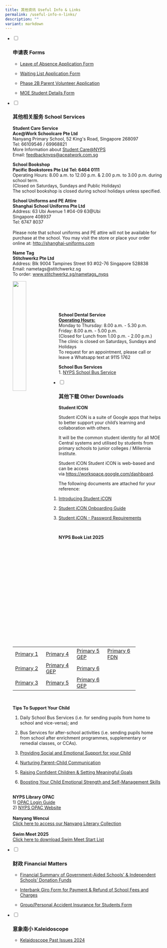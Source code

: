 ```yaml
---
title: 其他资讯 Useful Info & Links
permalink: /useful-info-n-links/
description: ""
variant: markdown
---
```

<ul class="jekyllcodex_accordion">
<li><input id="accordion1" type="checkbox">  
<label for="accordion1"><h3>申请表 Forms</h3></label><div>
<p>
</p><ul>
	<li>
	<p><a href="https://form.gov.sg/67caa86c294570caebe4537d" rel="noopener" target="_blank">Leave of Absence Application Form</a></p>
	</li>
	<li>
	<p><a href="https://form.gov.sg/67caa90a242cb9b8c3c85316" rel="noopener" target="_blank">Waiting List Application Form</a></p>
	</li>
	<li>
	<p><a href="https://form.gov.sg/67caa9a2ab04850beb0a1ea2" rel="noopener" target="_blank">Phase 2B Parent Volunteer Application</a></p>
	</li>
	<li>
	<p><a href="https://pg.moe.edu.sg/forms/sdf" rel="noopener" target="_blank">MOE Student Details Form</a></p>
	</li>
</ul><p></p></div></li>
<li><input id="accordion2" type="checkbox">  
<label for="accordion2">
<h3>其他相关服务 School Services</h3></label><div>
<p><strong>Student Care Service</strong><br>
<strong>Ace@Work Schoolcare Pte Ltd</strong><br>
Nanyang Primary School, 52 King's Road, Singapore 268097<br>
Tel: 66109546 / 69968821<br>
More Information about&nbsp;<a href="https://www.aceatwork.com.sg/ace268097">Student Care@NYPS</a><br>
Email:&nbsp;<a href="mailto:feedbacknyps@aceatwork.com.sg">feedbacknyps@aceatwork.com.sg</a><br>

</p><p><strong>School Bookshop</strong><br>
<strong>Pacific Bookstores Pte Ltd Tel: 6464 0111</strong><br>
Operating Hours: 8.00 a.m. to 12.00 p.m. &amp; 2.00 p.m. to 3.00 p.m. during school term.<br>
(Closed on Saturdays, Sundays and Public Holidays)<br>
The school bookshop is closed during school holidays unless specified.</p>

<p><strong>School Uniforms and PE Attire</strong><br>
<strong>Shanghai School Uniforms Pte Ltd</strong><br>
Address: 63 Ubi Avenue 1 #04-09 63@Ubi<br>
Singapore 408937<br>
Tel: 6747 8037<br>
<br>
Please note that school uniforms and PE attire will not be available for purchase at the school. You may visit the store or place your order online at: <a href="http://shanghai-uniforms.com" rel="noopener" target="_blank">http://shanghai-uniforms.com</a></p> 

<p><strong>Name Tag</strong><br>
<strong>Stitchwerkz Pte Ltd</strong><br>
Address: Blk 9004 Tampines Street 93 #02-76 Singapore 528838<br>
Email: nametags@stitchwerkz.sg<br>
To order:&nbsp;<a href="http://www.stitchwerkz.sg/nametags_nyps">www.stitchwerkz.sg/nametags_nyps</a></p>
<img src="https://www.nyps.moe.edu.sg/images/name%20tag.png" style="width:30%" align="left"><p></p>
<br>
<br>
<br>
<br>
<p><br>
<strong>School Dental Service</strong><br>
<u><strong>Operating Hours:</strong></u><br>
Monday to Thursday: 8.00 a.m. - 5.30 p.m.<br>
Friday: 8.00 a.m. - 5.00 p.m.<br>
(Closed for Lunch from 1.00 p.m. - 2.00 p.m.)<br>
The clinic is closed on Saturdays, Sundays and Holidays&nbsp;<br>
To request for an appointment, please call or leave a Whatsapp text at 9115 1762</p>

<p><strong>School Bus Services</strong><br>
1. <a href="/files/nyps%20-%20school%20bus%20services%20for%202023%20-%202025.pdf" rel="noopener" target="_blank">NYPS School Bus Service</a></p>

	
<p></p></div></li>
<li><input id="accordion3" type="checkbox">  
<label for="accordion3"><h3>其他下载 Other Downloads</h3></label><div>
<p>
</p><p><strong>Student ICON</strong></p>

<p>Student iCON is a suite of Google apps that helps to better support your child’s learning and collaboration with others.&nbsp;</p>

<p>It will be the common student identity for all MOE Central systems and utilised by students from primary schools to junior colleges / Millennia Institute.</p>

<p>Student iCON Student iCON is web-based and can be access via&nbsp;<a href="https://workspace.google.com/dashboard" rel="noopener" target="_blank">https://workspace.google.com/dashboard</a>.</p>

<p>The following documents are attached for your reference:</p>

<ol>
	<li>
	<p><a href="https://www.nyps.moe.edu.sg/files/Introducing%20Student%20iCON.pdf" rel="noopener" target="_blank">Introducing Student iCON</a></p>
	</li>
	<li>
	<p><a href="https://www.nyps.moe.edu.sg/files/Student%20iCON%20Onboarding%20Guide.pdf" rel="noopener" target="_blank">Student iCON Onboarding Guide</a></p>
	</li>
	<li>
	<p><a href="https://www.nyps.moe.edu.sg/files/Student%20iCON%20-%20Password%20Requirements.pdf" rel="noopener" target="_blank">Student iCON - Password Requirements</a></p>
	</li>
</ol>

<p>&nbsp;</p>

<p><strong>NYPS Book List 2025</strong></p>

<table style="width:393.333px">
	<tbody>
		<tr>
			<td style="width:170px"><a href="/files/Booklist/2025P1.pdf" rel="noopener noreferrer" target="_blank">Primary 1</a></td>
			<td style="width:170px"><a href="/files/Booklist/2025P4.pdf" rel="noopener noreferrer" target="_blank">Primary 4</a></td>
			<td style="width:170px"><a href="/files/Booklist/2025P5GEP.pdf" rel="noopener noreferrer" target="_blank">Primary 5 GEP</a></td>
			<td style="width:170px"><a href="/files/Booklist/2025P6FDN.pdf" rel="noopener noreferrer" target="_blank">Primary 6 FDN</a></td>
		</tr>
		<tr>
			<td style="width:170px"><a href="/files/Booklist/2025P2.pdf" rel="noopener noreferrer" target="_blank">Primary 2</a></td>
			<td style="width:170px"><a href="/files/Booklist/2025P4GEP.pdf" rel="noopener noreferrer" target="_blank">Primary 4 GEP</a></td>
			<td style="width:170px"><a href="/files/Booklist/2025P6.pdf" rel="noopener noreferrer" target="_blank">Primary 6</a></td>
			<td style="width:170px">&nbsp;</td>
		</tr>
		<tr>
			<td style="width:170px"><a href="/files/Booklist/2025P3.pdf" rel="noopener noreferrer" target="_blank">Primary 3</a></td>
			<td style="width:170px"><a href="/files/Booklist/2025P5.pdf" rel="noopener noreferrer" target="_blank">Primary 5</a></td>
			<td style="width:170px"><a href="/files/Booklist/2025P6GEP.pdf" rel="noopener noreferrer" target="_blank">Primary 6 GEP</a></td>
			<td style="width:170px">&nbsp;</td>
		</tr>
	</tbody>
</table>
<p>&nbsp;</p>
<p><strong>Tips To Support Your Child</strong></p>
<ol>
	<li>
	<p>Daily School Bus Services (i.e. for sending pupils from home to school and vice-versa); and</p>
	</li>
	<li>
	<p>Bus Services for after-school activities (i.e. sending pupils home from school after enrichment programmes, supplementary or remedial classes, or CCAs). </p>
	</li>
	<li>
	<p><a href="/files/Tips%20to%20support%20your%20child/Overview%20of%20Parent%20Engagement%20Resources%20Posters_i.pdf">Providing Social and Emotional Support for your Child</a></p>
	</li>
	<li>
	<p><a href="https://www.nyps.moe.edu.sg/files/Nurturing%20Parent%20Child%20Communication.pdf" rel="noopener" target="_blank">Nurturing Parent-Child Communication</a></p>
	</li>
	<li>
	<p><a href="https://www.nyps.moe.edu.sg/files/Raising%20Confident%20Children%20&amp;%20Setting%20Meaningful%20Goals.pdf" rel="noopener" target="_blank">Raising Confident Children &amp; Setting Meaningful Goals</a></p>
	</li>
	<li>
	<p><a href="https://www.nyps.moe.edu.sg/files/Boosting%20your%20child%20emotional%20strenght%20and%20self%20management%20skills.pdf" rel="noopener" target="_blank">Boosting Your Child Emotional Strength and Self-Management Skills</a></p>
	</li>
</ol>
<br>
		<strong>NYPS Library OPAC</strong>
	<br>1) <a href="/files/For%20NYPS%20webpage%20OPAC%20login%20guide.pdf" rel="noopener" target="_blank">OPAC Login Guide</a><br>
2) <a href="https://schoolibrary.moe.edu.sg/nanyangpri" rel="noopener" target="_blank">NYPS OPAC Website</a>
	<br>
	<br>
	<strong>Nanyang Wencui</strong>
<br><a href="https://sites.google.com/moe.edu.sg/wencui/2025%E5%B9%B4?authuser=0" rel="noopener" target="_blank">Click here to access our Nanyang Literary Collection</a><br>
	<br>
	<strong>Swim Meet 2025</strong>
<br><a href="/files/2025_NYPS_Swimming_Meet_Start_List__1_.pdf" rel="noopener" target="_blank">Click here to download Swim Meet Start List</a><br>
<p></p></div>
</li><li><input id="accordion4" type="checkbox">  
<label for="accordion4"><h3>财政 Financial Matters</h3></label><div>
<p>
</p><ul>
	<li>
	<p><a href="https://www.moe.gov.sg/about-us/organisation-structure/fpd/financial-summary" rel="noopener" target="_blank">Financial Summary of Government-Aided Schools' &amp; Independent Schools’ Donation Funds</a></p>
	</li>
	<li>
	<p><a href="https://www.nyps.moe.edu.sg/files/Application%20Form%20for%20Interbank%20Giro%20(for%20Payment%20&amp;%20Refund%20of%20School%20Fees%20and%20Charges).pdf" rel="noopener" target="_blank">Interbank Giro Form for Payment &amp; Refund of School Fees and Charges</a></p>
	</li>
	<li>
	<p><a href="https://www.income.com.sg/studentgpa" rel="noopener" target="_blank">Group/Personal Accident Insurance for Students Form</a></p>
	</li><p></p></ul>
</div></li>
<li><input id="accordion5" type="checkbox">  
<label for="accordion5"><h3>意象南小 Kaleidoscope</h3></label><div>
<p>
</p><ul>
	<li>
	<p><a href="https://nyps.moe.edu.sg/kelaidoscope-past-issues/" rel="noopener" target="_blank">Kelaidoscope Past Issues 2024</a></p>
	</li></ul></div></li></ul>